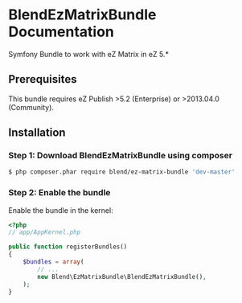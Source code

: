 # BlendEzMatrixBundle Documentation

Symfony Bundle to work with eZ Matrix in eZ 5.*

## Prerequisites

This bundle requires eZ Publish >5.2 (Enterprise) or >2013.04.0 (Community).

## Installation

### Step 1: Download BlendEzMatrixBundle using composer


``` bash
$ php composer.phar require blend/ez-matrix-bundle 'dev-master'
```


### Step 2: Enable the bundle

Enable the bundle in the kernel:

``` php
<?php
// app/AppKernel.php

public function registerBundles()
{
    $bundles = array(
        // ...
        new Blend\EzMatrixBundle\BlendEzMatrixBundle(),
    );
}
```
